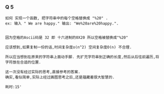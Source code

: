 ### Q 5 
    如何 实现一个函数, 把字符串中的每个空格替换成 "%20" . 
    ex: 输入 " We are happy." 输出: "We%20are%20happy.".
    
    
    因为空格的Ascii码是 32 即 十六进制的0X20 所以空格被替换成"%20"
    
    应该想到,如果复制一份的话,时间复杂度o(n^2) 空间复杂度O(n) 不合理.
    
    所以应当想到在原来的字符串上面动手脚. 先扩充字符串到正确的长度,然后从后往前遍历,将字符放在合适的位置.
    
    这一次没有经过实际的思考,直接参考的答案. 
    确实,看似简单,实际上经过画图思考之后,还是蕴藏着很大智慧的.
    
    耗时:15'
